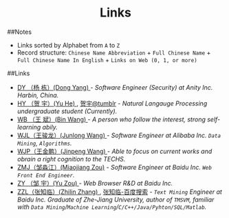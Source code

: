 <?xml version="1.0" encoding="utf-8"?>
<head>
    <meta charset="utf-8">
    <title>Links</title>
</head><body>


<div align=center><h1>Links</h1></div>

##Notes
* Links sorted by Alphabet from `A` to `Z`
* Record structure: `Chinese Name Abbreviation` + `Full Chinese Name` + `Full Chinese Name In English` + `Links on Web (0, 1, or more)`



##Links
* [DY （杨  栋）(Dong Yang)    ]() - _Software Engineer (Security) at Anity Inc. Harbin, China._
* [HY （贺  宇）(Yu  He)       ](http://www.heyucs.com), [贺宇@tumblr](http://xinyu1607.tumblr.com/) - _Natural Langauge Processing undergraduate student (Currently)._
* [WB （王  斌）(Bin Wang)     ](http://www.crazyhotice.com) - _A person who follow the interest, strong self-learning abily._
* [WJL（王骏龙）(Junlong Wang) ]() - _Software Engineer at Alibaba Inc. `Data Mining`, `Algorithms`._ 
* [WJP（王金鹏）(Jinpeng Wang) ]() - _Able to focus on current works and obrain a right cognition to the TECHS._
* [ZMJ（邹淼江）(Miaojiang Zou)]() - _Software Engineer at Baidu Inc. `Web Front End Engineer`._
* [ZY （邹  宇）(Yu  Zou)      ](http://www.0x90b9.com) - _Web Browser R&D at Baidu Inc._
* [ZZL（张知临）(Zhilin Zhang) ](http://blog.csdn.net/zhzhl202/), [张知临-百度搜索](http://www.baidu.com/s?wd=%E5%BC%A0%E7%9F%A5%E4%B8%B4&rsv_spt=1&issp=1&rsv_bp=0&ie=utf-8&tn=baiduhome_pg&rsv_sug3=1&rsv_sug1=1&rsv_sug4=142) - _`Text Mining` Engineer at Baidu Inc. Graduate of Zhe-Jiang University, author of `TMSVM`, familiar with `Data Mining`/`Machine Learning`/`C/C++/Java/Pyhton/SQL/Matlab`._
